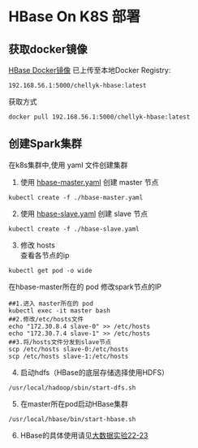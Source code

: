 # HBase On K8S 部署

## 获取docker镜像
[HBase Docker镜像](../../hadoopspark/demo_5-new_images/spark/) 已上传至本地Docker Registry:
```
192.168.56.1:5000/chellyk-hbase:latest  
```
获取方式
```
docker pull 192.168.56.1:5000/chellyk-hbase:latest  
```

## 创建Spark集群  
在k8s集群中,使用 yaml 文件创建集群
1. 使用 [hbase-master.yaml](./hbase-master.yaml) 创建 master 节点
```
kubectl create -f ./hbase-master.yaml
```
2. 使用 [hbase-slave.yaml](./hbase-slave.yaml) 创建 slave 节点
```
kubectl create -f ./hbase-slave.yaml  
```

3. 修改 hosts  
查看各节点的ip
```
kubectl get pod -o wide
```
在hbase-master所在的 pod 修改spark节点的IP
```
##1.进入 master所在的 pod
kubectl exec -it master bash
##2.修改/etc/hosts文件  
echo "172.30.8.4 slave-0" >> /etc/hosts
echo "172.30.7.4 slave-1" >> /etc/hosts
##3.将/hosts文件分发到slave节点
scp /etc/hosts slave-0:/etc/hosts
scp /etc/hosts slave-1:/etc/hosts
```

4. 启动hdfs（HBase的底层存储选择使用HDFS）  
```
/usr/local/hadoop/sbin/start-dfs.sh
```  

5. 在master所在pod启动HBase集群  
```
/usr/local/hbase/bin/start-hbase.sh
```  
6. HBase的具体使用请见[大数据实验22-23](../experiments)

